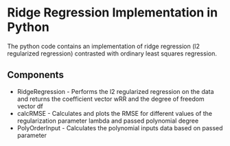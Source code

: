 # Ridge Regression Implementation in Python

The python code contains an implementation of ridge regression (l2 regularized regression) contrasted with ordinary least squares regression.

## Components

* RidgeRegression - Performs the l2 regularized regression on the data and returns the coefficient vector wRR and the degree of freedom vector df
* calcRMSE - Calculates and plots the RMSE for different values of the regularization parameter lambda and passed polynomial degree
* PolyOrderInput - Calculates the polynomial inputs data based on passed parameter



